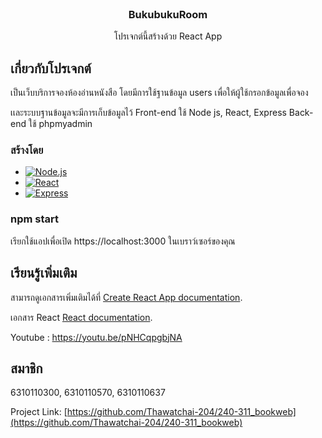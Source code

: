 <!-- PROJECT LOGO -->
<br />
<div align="center">
 
  <h3 align="center">BukubukuRoom</h3>

  <p align="center">
    โปรเจกต์นี้สร้างด้วย React App
    <br />
  </p>
</div>




<!-- ABOUT THE PROJECT -->
## เกี่ยวกับโปรเจกต์

เป็นเว็บบริการจองห้องอ่านหนังสือ โดยมีการใช้ฐานข้อมูล users เพื่อให้ผู้ใช้กรอกข้อมูลเพื่อจอง <p>เเละระบบฐานข้อมูลจะมีการเก็บข้อมูลไว้
Front-end ใช้ Node js, React, Express
Back-end ใช้ phpmyadmin



### สร้างโดย


* [![Node.js][Node.js]][Node-url]
* [![React][React.js]][React-url]
* [![Express][Express.js]][Express-url]



### npm start

เรียกใช้แอปเพื่อเปิด https://localhost:3000 ในเบราว์เซอร์ของคุณ

## เรียนรู้เพิ่มเติม

สามารถดูเอกสารเพิ่มเติมได้ที่ [Create React App documentation](https://facebook.github.io/create-react-app/docs/getting-started).

เอกสาร React [React documentation](https://reactjs.org/).
 
Youtube : https://youtu.be/pNHCqpgbjNA


<!-- CONTACT -->
## สมาชิก

6310110300, 6310110570, 6310110637

Project Link: [https://github.com/Thawatchai-204/240-311_bookweb](https://github.com/Thawatchai-204/240-311_bookweb)



[product-screenshot]: images/screenshot.png
[Node.js]: https://img.shields.io/badge/Node.js-v.9.5.1-439950?style=for-the-badge&logo=Node.js
[Node-url]: https://nodejs.org/en
[React.js]: https://img.shields.io/badge/React-v.18-61DAFB?style=for-the-badge&logo=React
[React-url]: https://reactjs.org/
[Express.js]: https://img.shields.io/badge/ExpressVPN-v.4.17.3"-DA3940?style=for-the-badge&logo=ExpressVPN
[Express-url]: https://expressjs.com/


